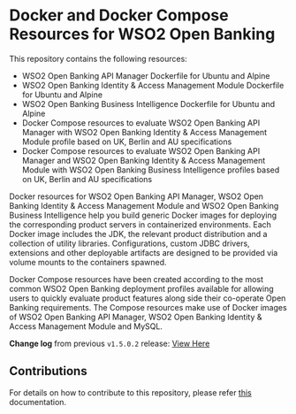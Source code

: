 # Docker and Docker Compose Resources for WSO2 Open Banking

This repository contains the following resources:

- WSO2 Open Banking API Manager Dockerfile for Ubuntu and Alpine
- WSO2 Open Banking Identity & Access Management Module Dockerfile for Ubuntu and Alpine
- WSO2 Open Banking Business Intelligence Dockerfile for Ubuntu and Alpine
- Docker Compose resources to evaluate WSO2 Open Banking API Manager with WSO2 Open Banking Identity & Access Management Module profile based on UK, Berlin and AU specifications
- Docker Compose resources to evaluate WSO2 Open Banking API Manager and WSO2 Open Banking Identity & Access Management Module with WSO2 Open Banking Business Intelligence profiles based on UK, Berlin and AU specifications

Docker resources for WSO2 Open Banking API Manager, WSO2 Open Banking Identity & Access Management Module and WSO2 Open Banking Business Intelligence help you build generic Docker images for deploying the corresponding product servers in containerized environments. Each Docker image includes the JDK, the relevant product distribution and a collection of utility libraries. Configurations, custom JDBC
drivers, extensions and other deployable artifacts are designed to be provided via volume mounts to the containers spawned.

Docker Compose resources have been created according to the most common WSO2 Open Banking deployment profiles available for allowing users to quickly evaluate product features along side their co-operate Open Banking requirements. The Compose resources make use of Docker images of WSO2 Open Banking API Manager, WSO2 Open Banking Identity & Access Management Module and MySQL.

**Change log** from previous `v1.5.0.2` release: [View Here](CHANGELOG.md)

## Contributions

For details on how to contribute to this repository, please refer [this](CONTRIBUTING.md) documentation.
